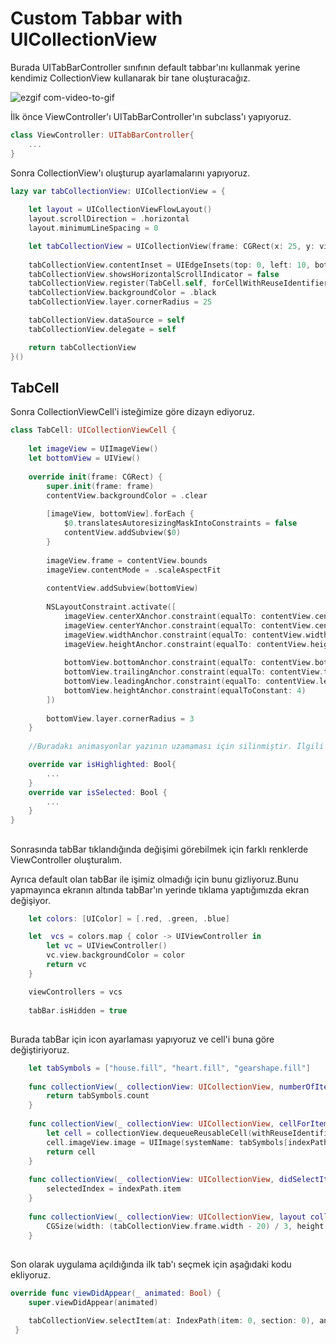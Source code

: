 
# Custom Tabbar with UICollectionView

Burada UITabBarController sınıfının default tabbar'ını kullanmak yerine kendimiz CollectionView kullanarak bir tane oluşturacağız.

![ezgif com-video-to-gif](https://user-images.githubusercontent.com/96295315/231154918-597ff5a5-b4a3-41ff-be65-ea26f96d1c55.gif)


İlk önce ViewController'ı UITabBarController'ın subclass'ı yapıyoruz.

```swift
class ViewController: UITabBarController{
    ...
}
```
Sonra CollectionView'ı oluşturup ayarlamalarını yapıyoruz.


```swift
lazy var tabCollectionView: UICollectionView = {
        
    let layout = UICollectionViewFlowLayout()
    layout.scrollDirection = .horizontal
    layout.minimumLineSpacing = 0

    let tabCollectionView = UICollectionView(frame: CGRect(x: 25, y: view.frame.height - 100, width: view.frame.width - 50, height: 50), collectionViewLayout: layout)
        
    tabCollectionView.contentInset = UIEdgeInsets(top: 0, left: 10, bottom: 0, right: 10)
    tabCollectionView.showsHorizontalScrollIndicator = false
    tabCollectionView.register(TabCell.self, forCellWithReuseIdentifier: "TabCell")   
    tabCollectionView.backgroundColor = .black
    tabCollectionView.layer.cornerRadius = 25

    tabCollectionView.dataSource = self
    tabCollectionView.delegate = self

    return tabCollectionView
}()
```
## TabCell

Sonra CollectionViewCell'i isteğimize göre dizayn ediyoruz.

```swift
class TabCell: UICollectionViewCell {
    
    let imageView = UIImageView()
    let bottomView = UIView()
    
    override init(frame: CGRect) {
        super.init(frame: frame)
        contentView.backgroundColor = .clear
        
        [imageView, bottomView].forEach {
            $0.translatesAutoresizingMaskIntoConstraints = false
            contentView.addSubview($0)
        }
        
        imageView.frame = contentView.bounds
        imageView.contentMode = .scaleAspectFit
        
        contentView.addSubview(bottomView)
        
        NSLayoutConstraint.activate([
            imageView.centerXAnchor.constraint(equalTo: contentView.centerXAnchor),
            imageView.centerYAnchor.constraint(equalTo: contentView.centerYAnchor),
            imageView.widthAnchor.constraint(equalTo: contentView.widthAnchor, multiplier: 1),
            imageView.heightAnchor.constraint(equalTo: contentView.heightAnchor, multiplier: 0.6),
            
            bottomView.bottomAnchor.constraint(equalTo: contentView.bottomAnchor, constant: 0),
            bottomView.trailingAnchor.constraint(equalTo: contentView.trailingAnchor),
            bottomView.leadingAnchor.constraint(equalTo: contentView.leadingAnchor),
            bottomView.heightAnchor.constraint(equalToConstant: 4)
        ])
        
        bottomView.layer.cornerRadius = 3
    }
    
    //Buradakı animasyonlar yazının uzamaması için silinmiştir. İlgili dosyadan ulaşılabilir

    override var isHighlighted: Bool{
        ...
    }
    override var isSelected: Bool {
        ...
    }
}
```
## 

Sonrasında tabBar tıklandığında değişimi görebilmek için farklı renklerde ViewController oluşturalım.

Ayrıca default olan tabBar ile işimiz olmadığı için bunu gizliyoruz.Bunu yapmayınca ekranın altında tabBar'ın yerinde tıklama yaptığımızda ekran değişiyor.

```swift
    let colors: [UIColor] = [.red, .green, .blue]

    let  vcs = colors.map { color -> UIViewController in
        let vc = UIViewController()
        vc.view.backgroundColor = color
        return vc
    }

    viewControllers = vcs
        
    tabBar.isHidden = true
```
## 

Burada tabBar için icon ayarlaması yapıyoruz ve cell'i buna göre değiştiriyoruz.

```swift
    let tabSymbols = ["house.fill", "heart.fill", "gearshape.fill"]
    
    func collectionView(_ collectionView: UICollectionView, numberOfItemsInSection section: Int) -> Int {
        return tabSymbols.count
    }
    
    func collectionView(_ collectionView: UICollectionView, cellForItemAt indexPath: IndexPath) -> UICollectionViewCell {
        let cell = collectionView.dequeueReusableCell(withReuseIdentifier: "TabCell", for: indexPath) as! TabCell
        cell.imageView.image = UIImage(systemName: tabSymbols[indexPath.item])?.withTintColor(.lightGray, renderingMode: .alwaysOriginal)
        return cell
    }
    
    func collectionView(_ collectionView: UICollectionView, didSelectItemAt indexPath: IndexPath) {
        selectedIndex = indexPath.item
    }
    
    func collectionView(_ collectionView: UICollectionView, layout collectionViewLayout: UICollectionViewLayout, sizeForItemAt indexPath: IndexPath) -> CGSize {
        CGSize(width: (tabCollectionView.frame.width - 20) / 3, height: 50)
    }
```
## 

Son olarak uygulama açıldığında ilk tab'ı seçmek için aşağıdaki kodu ekliyoruz.

```swift
override func viewDidAppear(_ animated: Bool) {
    super.viewDidAppear(animated)
        
    tabCollectionView.selectItem(at: IndexPath(item: 0, section: 0), animated: true, scrollPosition: .top)
 }
```

